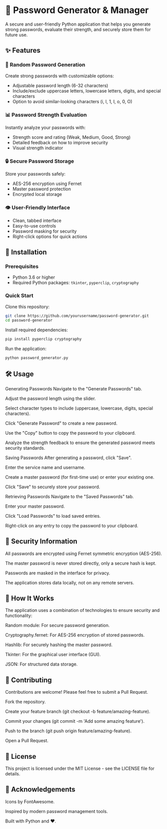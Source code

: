 # 🔐 Password Generator & Manager

A secure and user-friendly Python application that helps you generate strong passwords, evaluate their strength, and securely store them for future use.

## ✨ Features

### 🎲 Random Password Generation
Create strong passwords with customizable options:
- Adjustable password length (6-32 characters)
- Include/exclude uppercase letters, lowercase letters, digits, and special characters
- Option to avoid similar-looking characters (i, l, 1, I, o, 0, O)

### 📊 Password Strength Evaluation
Instantly analyze your passwords with:
- Strength score and rating (Weak, Medium, Good, Strong)
- Detailed feedback on how to improve security
- Visual strength indicator

### 🔒 Secure Password Storage
Store your passwords safely:
- AES-256 encryption using Fernet
- Master password protection
- Encrypted local storage

### 👁️ User-Friendly Interface
- Clean, tabbed interface
- Easy-to-use controls
- Password masking for security
- Right-click options for quick actions

## 🚀 Installation

### Prerequisites
- Python 3.6 or higher
- Required Python packages: `tkinter`, `pyperclip`, `cryptography`

### Quick Start

Clone this repository:

```bash
git clone https://github.com/yourusername/password-generator.git
cd password-generator
```
Install required dependencies:
```bash
pip install pyperclip cryptography

```

Run the application:
``` bash 
python password_generator.py
```
## 🛠️ Usage
Generating Passwords
Navigate to the "Generate Passwords" tab.

Adjust the password length using the slider.

Select character types to include (uppercase, lowercase, digits, special characters).

Click "Generate Password" to create a new password.

Use the "Copy" button to copy the password to your clipboard.

Analyze the strength feedback to ensure the generated password meets security standards.

Saving Passwords
After generating a password, click "Save".

Enter the service name and username.

Create a master password (for first-time use) or enter your existing one.

Click "Save" to securely store your password.

Retrieving Passwords
Navigate to the "Saved Passwords" tab.

Enter your master password.

Click "Load Passwords" to load saved entries.

Right-click on any entry to copy the password to your clipboard.

## 🔐 Security Information
All passwords are encrypted using Fernet symmetric encryption (AES-256).

The master password is never stored directly, only a secure hash is kept.

Passwords are masked in the interface for privacy.

The application stores data locally, not on any remote servers.

## 🧩 How It Works
The application uses a combination of technologies to ensure security and functionality:

Random module: For secure password generation.

Cryptography.fernet: For AES-256 encryption of stored passwords.

Hashlib: For securely hashing the master password.

Tkinter: For the graphical user interface (GUI).

JSON: For structured data storage.

## 📝 Contributing
Contributions are welcome! Please feel free to submit a Pull Request.

Fork the repository.

Create your feature branch (git checkout -b feature/amazing-feature).

Commit your changes (git commit -m 'Add some amazing feature').

Push to the branch (git push origin feature/amazing-feature).

Open a Pull Request.

## 📄 License
This project is licensed under the MIT License - see the LICENSE file for details.

## 🙏 Acknowledgements
Icons by FontAwesome.

Inspired by modern password management tools.

Built with Python and ❤️.


